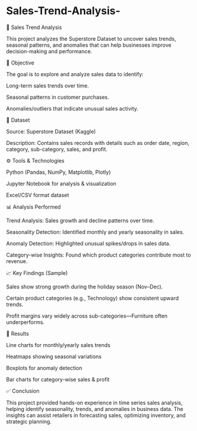 # Sales-Trend-Analysis-
🛒 Sales Trend Analysis

This project analyzes the Superstore Dataset to uncover sales trends, seasonal patterns, and anomalies that can help businesses improve decision-making and performance.

📌 Objective

The goal is to explore and analyze sales data to identify:

Long-term sales trends over time.

Seasonal patterns in customer purchases.

Anomalies/outliers that indicate unusual sales activity.

📂 Dataset

Source: Superstore Dataset (Kaggle)

Description: Contains sales records with details such as order date, region, category, sub-category, sales, and profit.

⚙️ Tools & Technologies

Python (Pandas, NumPy, Matplotlib, Plotly)

Jupyter Notebook for analysis & visualization

Excel/CSV format dataset

📊 Analysis Performed

Trend Analysis: Sales growth and decline patterns over time.

Seasonality Detection: Identified monthly and yearly seasonality in sales.

Anomaly Detection: Highlighted unusual spikes/drops in sales data.

Category-wise Insights: Found which product categories contribute most to revenue.

📈 Key Findings (Sample)

Sales show strong growth during the holiday season (Nov–Dec).

Certain product categories (e.g., Technology) show consistent upward trends.

Profit margins vary widely across sub-categories—Furniture often underperforms.

📑 Results

Line charts for monthly/yearly sales trends

Heatmaps showing seasonal variations

Boxplots for anomaly detection

Bar charts for category-wise sales & profit

✅ Conclusion

This project provided hands-on experience in time series sales analysis, helping identify seasonality, trends, and anomalies in business data.
The insights can assist retailers in forecasting sales, optimizing inventory, and strategic planning.

